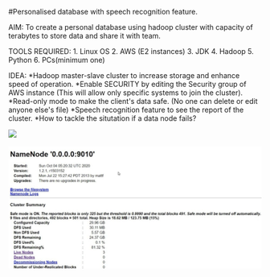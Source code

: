 #Personalised database with speech recognition feature.

AIM: 
To create a personal database using hadoop cluster with capacity of terabytes to store data and share it with team.

TOOLS REQUIRED:
	1. Linux OS
	2. AWS (E2 instances)
	3. JDK
	4. Hadoop
	5. Python
	6. PCs(minimum one)

IDEA:
	*Hadoop master-slave cluster to increase storage and enhance speed of operation.
	*Enable SECURITY by editing the Security group of AWS instance (This will allow only specific systems to join the cluster).
	*Read-only mode to make the client's data safe. (No one can delete or edit anyone else's file)
	*Speech recognition feature to see the report of the cluster.
	*How to tackle the situtation if a data node fails?


![](mages/summary_1.jpeg)

![](images/summary_2.jpeg)
